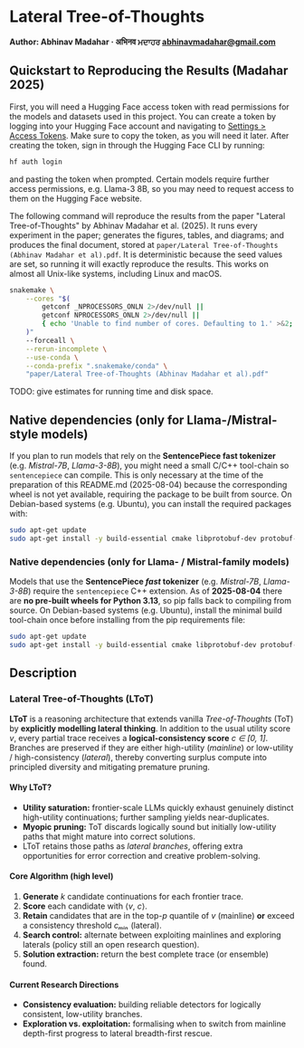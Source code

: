 # Lateral Tree-of-Thoughts

**Author: Abhinav Madahar · अभिनव ਮਦਾਹਰ <abhinavmadahar@gmail.com>**

## Quickstart to Reproducing the Results (Madahar 2025)

First, you will need a Hugging Face access token with read permissions for the models and datasets used in this project.
You can create a token by logging into your Hugging Face account and navigating to [Settings > Access Tokens](https://huggingface.co/settings/tokens).
Make sure to copy the token, as you will need it later.
After creating the token, sign in through the Hugging Face CLI by running:

```bash
hf auth login
```

and pasting the token when prompted.
Certain models require further access permissions, e.g. Llama-3 8B, so you may need to request access to them on the Hugging Face website.

The following command will reproduce the results from the paper "Lateral Tree-of-Thoughts" by Abhinav Madahar et al. (2025).
It runs every experiment in the paper; generates the figures, tables, and diagrams; and produces the final document, stored at `paper/Lateral Tree-of-Thoughts (Abhinav Madahar et al).pdf`.
It is deterministic because the seed values are set, so running it will exactly reproduce the results.
This works on almost all Unix-like systems, including Linux and macOS.

```bash
snakemake \
    --cores "$(
        getconf _NPROCESSORS_ONLN 2>/dev/null ||
        getconf NPROCESSORS_ONLN 2>/dev/null ||
        { echo 'Unable to find number of cores. Defaulting to 1.' >&2; echo 1; }
    )"
    --forceall \
    --rerun-incomplete \
    --use-conda \
    --conda-prefix ".snakemake/conda" \
    "paper/Lateral Tree-of-Thoughts (Abhinav Madahar et al).pdf"
```

TODO: give estimates for running time and disk space.

## Native dependencies (only for Llama-/Mistral-style models)

If you plan to run models that rely on the **SentencePiece fast tokenizer** (e.g. *Mistral-7B*, *Llama-3-8B*), you might need a small C/C++ tool-chain so `sentencepiece` can compile.
This is only necessary at the time of the preparation of this README.md (2025-08-04) because the corresponding wheel is not yet available, requiring the package to be built from source.
On Debian-based systems (e.g. Ubuntu), you can install the required packages with:

```bash
sudo apt-get update
sudo apt-get install -y build-essential cmake libprotobuf-dev protobuf-compiler
```

### Native dependencies (only for Llama- / Mistral-family models)

Models that use the **SentencePiece *fast* tokenizer** (e.g. *Mistral-7B*, *Llama-3-8B*) require the `sentencepiece` C++ extension.
As of **2025-08-04** there are **no pre-built wheels for Python 3.13**, so pip falls back to compiling from source.
On Debian-based systems (e.g. Ubuntu), install the minimal build tool-chain once before installing from the pip requirements file:

```bash
sudo apt-get update
sudo apt-get install -y build-essential cmake libprotobuf-dev protobuf-compiler
```

## Description

### Lateral Tree-of-Thoughts (LToT)

**LToT** is a reasoning architecture that extends vanilla *Tree-of-Thoughts* (ToT) by **explicitly modelling lateral thinking**.  In addition to the usual utility score *v*, every partial trace receives a **logical-consistency score** *c ∈ \[0, 1]*.  Branches are preserved if they are either high-utility (*mainline*) or low-utility / high-consistency (*lateral*), thereby converting surplus compute into principled diversity and mitigating premature pruning.

#### Why LToT?

* **Utility saturation:** frontier-scale LLMs quickly exhaust genuinely distinct high-utility continuations; further sampling yields near-duplicates.
* **Myopic pruning:** ToT discards logically sound but initially low-utility paths that might mature into correct solutions.
* LToT retains those paths as *lateral branches*, offering extra opportunities for error correction and creative problem-solving.

#### Core Algorithm (high level)

1. **Generate** *k* candidate continuations for each frontier trace.
2. **Score** each candidate with ⟨*v*, *c*⟩.
3. **Retain** candidates that are in the top-*p* quantile of *v* (mainline) **or** exceed a consistency threshold *cₘᵢₙ* (lateral).
4. **Search control:** alternate between exploiting mainlines and exploring laterals (policy still an open research question).
5. **Solution extraction:** return the best complete trace (or ensemble) found.

#### Current Research Directions

* **Consistency evaluation:** building reliable detectors for logically consistent, low-utility branches.
* **Exploration vs. exploitation:** formalising when to switch from mainline depth-first progress to lateral breadth-first rescue.
